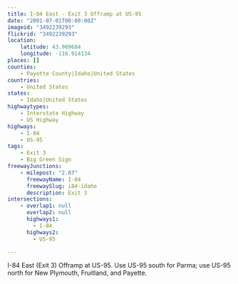 ```yaml
---
title: I-84 East - Exit 3 Offramp at US-95
date: "2001-07-01T00:00:00Z"
imageid: "3492239293"
flickrid: "3492239293"
location:
    latitude: 43.969684
    longitude: -116.914134
places: []
counties:
    - Payette County|Idaho|United States
countries:
    - United States
states:
    - Idaho|United States
highwaytypes:
    - Interstate Highway
    - US Highway
highways:
    - I-84
    - US-95
tags:
    - Exit 3
    - Big Green Sign
freewayJunctions:
    - milepost: "2.87"
      freewayName: I-84
      freewaySlug: i84-idaho
      description: Exit 3
intersections:
    - overlap1: null
      overlap2: null
      highways1:
        - I-84
      highways2:
        - US-95

---
```

I-84 East (Exit 3) Offramp at US-95.  Use US-95 south for Parma; use US-95 north for New Plymouth, Fruitland, and Payette.